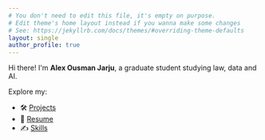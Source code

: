 ```yaml
---
# You don't need to edit this file, it's empty on purpose.
# Edit theme's home layout instead if you wanna make some changes
# See: https://jekyllrb.com/docs/themes/#overriding-theme-defaults
layout: single
author_profile: true
---
```

Hi there! I'm **Alex Ousman Jarju**, a graduate student studying law, data and AI.

Explore my:

- 🛠️ [Projects](projects/)
- 📜 [Resume](resume/)
- ✍️ [Skills](skills/)
